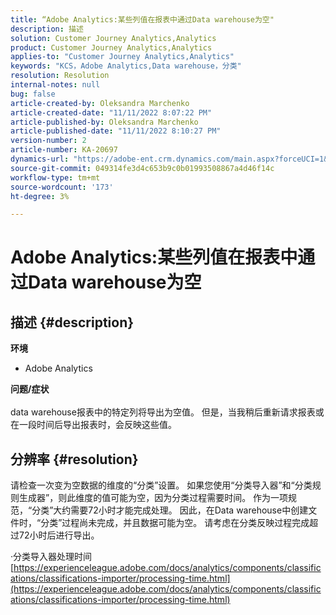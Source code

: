 ```yaml
---
title: “Adobe Analytics:某些列值在报表中通过Data warehouse为空"
description: 描述
solution: Customer Journey Analytics,Analytics
product: Customer Journey Analytics,Analytics
applies-to: "Customer Journey Analytics,Analytics"
keywords: "KCS，Adobe Analytics,Data warehouse，分类"
resolution: Resolution
internal-notes: null
bug: false
article-created-by: Oleksandra Marchenko
article-created-date: "11/11/2022 8:07:22 PM"
article-published-by: Oleksandra Marchenko
article-published-date: "11/11/2022 8:10:27 PM"
version-number: 2
article-number: KA-20697
dynamics-url: "https://adobe-ent.crm.dynamics.com/main.aspx?forceUCI=1&pagetype=entityrecord&etn=knowledgearticle&id=5c36da70-fc61-ed11-9561-6045bd006b25"
source-git-commit: 049314fe3d4c653b9c0b01993508867a4d46f14c
workflow-type: tm+mt
source-wordcount: '173'
ht-degree: 3%

---
```


# Adobe Analytics:某些列值在报表中通过Data warehouse为空

## 描述 {#description}

<b>环境</b>
- Adobe Analytics

<b>问题/症状</b><br> <br>data warehouse报表中的特定列将导出为空值。 但是，当我稍后重新请求报表或在一段时间后导出报表时，会反映这些值。

## 分辨率 {#resolution}


请检查一次变为空数据的维度的“分类”设置。 如果您使用“分类导入器”和“分类规则生成器”，则此维度的值可能为空，因为分类过程需要时间。 作为一项规范，“分类”大约需要72小时才能完成处理。 因此，在Data warehouse中创建文件时，“分类”过程尚未完成，并且数据可能为空。 请考虑在分类反映过程完成超过72小时后进行导出。

·分类导入器处理时间
[https://experienceleague.adobe.com/docs/analytics/components/classifications/classifications-importer/processing-time.html](https://experienceleague.adobe.com/docs/analytics/components/classifications/classifications-importer/processing-time.html)
